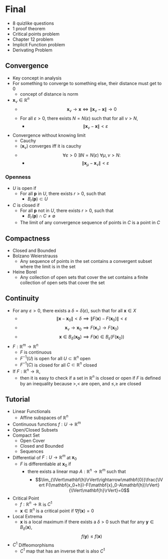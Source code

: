 # Final

* 8 quizlike questions
* 1 proof theorem
* Critical points problem
* Chapter 12 problem
* Implicit Function problem
* Derivating Problem


## Convergence
* Key concept in analysis 
* For something to converge to something else, their distance must get to $0$
	* concept of distance is norm
* $\mathbf{x}_\nu\in\mathbb{R}^n$
	* $$\mathbf{x}_\nu\rightarrow\mathbf{x} \iff \lVert\mathbf{x}_\nu-\mathbf{x}\rVert \rightarrow 0$$
	* For all $\varepsilon > 0$, there exists $N=N(\varepsilon)$ such that for all $\nu > N$, 
		* $$\lVert\mathbf{x}_\nu-\mathbf{x}\rVert < \varepsilon$$
* Convergence without knowing limit
	* Cauchy
	* $(\mathbf{x}_\nu)$ converges iff it is cauchy
	* $$\forall\varepsilon >0~\exists N = N(\varepsilon)~\forall \mu,\nu> N:$$
		* $$\lVert\mathbf{x}_\mu-\mathbf{x}_\nu\rVert<\varepsilon$$


### Openness
* $U$ is open if
	* For all $\mathbf{p}$ in $U$, there exists $r>0$, such that
		* $B_r(\mathbf{p})\subset U$
* $C$ is closed if
	* For all $\mathbf{p}$ not in $U$, there exists $r>0$, such that
		* $B_r(\mathbf{p})\cap C \neq \emptyset$
	* The limit of any convergence sequence of points in $C$ is a point in $C$


## Compactness
* Closed and Bounded
* Bolzano Weierstrauss
	* Any sequence of points in the set contains a convergent subset where the limit is in the set
* Heine Borel
	* Any collection of open sets that cover the set contains a finite collection of open sets that cover the set

## Continuity
* For any $\varepsilon > 0$, there exists a $\delta = \delta(\varepsilon)$, such that for all $\mathbf{x}\in X$
	* $$\lVert\mathbf{x}-\mathbf{x}_0\rVert < \delta \implies \lVert F(\mathbf{x})- F(\mathbf{x}_0)\rVert < \varepsilon$$
	* $$\mathbf{x}_\nu\rightarrow\mathbf{x}_0 \implies F(\mathbf{x}_\nu)\rightarrow F(\mathbf{x}_0)$$
	* $$\mathbf{x}\in B_\delta(\mathbf{x_0})\implies F(\mathbf{x})\in B_\varepsilon(F(\mathbf{x}_0))$$
* $F:\mathbb{R}^m\rightarrow\mathbb{R}^n$
	* $F$ is continuous
	* $F^{-1}(U)$ is open for all $U\subset\mathbb{R}^n$ open
	* $F^{-1}(C)$ is closed for all $C\subset\mathbb{R}^n$ closed
* If $F:\mathbb{R}^n\rightarrow\mathbb{R}$,
	* then it is easy to check if a set in $\mathbb{R}^n$ is closed or open if $F$ is defined by an inequality because $>,<$ are open, and $\leq, \geq$ are closed


## Tutorial
* Linear Functionals
	* Affine subspaces of $\mathbb{R}^n$
* Continuous functions $f:U\rightarrow\mathbb{R}^m$
* Open/Closed Subsets
* Compact Set
	* Open Cover
	* Closed and Bounded 
	* Sequences
* Differential of $F:U\rightarrow\mathbb{R}^m$ at $\mathbf{x}_0$
	* $F$ is differentiable at $\mathbf{x}_0$ if 
		* there exists a linear map $A:\mathbb{R}^n\rightarrow\mathbb{R}^m$ such that
			* $$\lim_{\lVert\mathbf{h}\rVert\rightarrow\mathbf{0}}\frac{\lVert F(\mathbf{x_0+h})-F(\mathbf{x}_0-A\mathbf{h})\rVert}{\lVert\mathbf{h}\rVert}=0$$
* Critical Point
	* $f:\mathbb{R}^n\rightarrow\mathbb{R}$ is $C^1$
	* $\mathbf{x}\in\mathbb{R}^n$ is a critical point if $\nabla f(\mathbf{x})=0$
* Local Extrema
	* $\mathbf{x}$ is a local maximum if there exists a $\delta > 0$ such that for any $\mathbf{y}\in B_\delta(\mathbf{x})$, $$f(\mathbf{y})\leq f(\mathbf{x})$$
* $C^1$ Diffeomorphisms
	* $C^1$ map that has an inverse that is also $C^1$